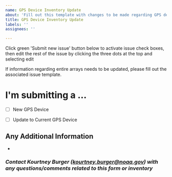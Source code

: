 ```yaml
---
name: GPS Device Inventory Update
about: 'Fill out this template with changes to be made regarding GPS devices. '
title: GPS Device Inventory Update
labels: ''
assignees: ''

---
```


Click green 'Submit new issue' button below to activate issue check boxes, then edit the rest of the issue by clicking the three dots at the top and selecting edit  

If information regarding entire arrays needs to be updated, please fill out the associated issue template.

<!-- Switch between 'Write' and 'Preview' tabs above to see how your issue will be formatted -->

# **I'm submitting a …**
- [ ] New GPS Device  
- [ ] Update to Current GPS Device


## Any Additional Information
<!-- Please explain any additional information/details related to the recorder -->  
- 

### *Contact Kourtney Burger (kourtney.burger@noaa.gov) with any questions/comments related to this form or inventory*

